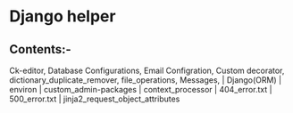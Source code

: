 # Django helper

## Contents:-

Ck-editor, Database Configurations, Email Configration, Custom decorator, dictionary_duplicate_remover,
file_operations, Messages, | Django(ORM) | environ | custom_admin-packages |
context_processor | 404_error.txt | 500_error.txt | jinja2_request_object_attributes